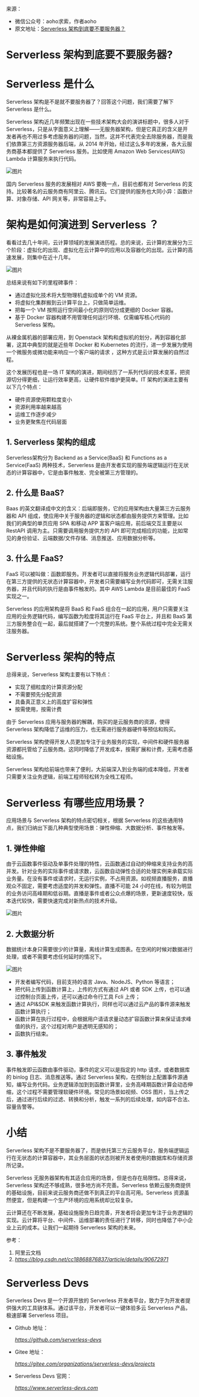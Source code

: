 来源：

- 微信公众号：aoho求索，作者aoho
- 原文地址：[Serverless 架构到底要不要服务器？](https://mp.weixin.qq.com/s/X7fP-2XqaBhcAd_XU8Tpww#)



# Serverless 架构到底要不要服务器?



# Serverless 是什么

Serverless 架构是不是就不要服务器了？回答这个问题，我们需要了解下 Serverless 是什么。 



Serverless 架构近几年频繁出现在一些技术架构大会的演讲标题中，很多人对于  Serverless，只是从字面意义上理解——无服务器架构，但是它真正的含义是开发者再也不用过多考虑服务器的问题，当然，这并不代表完全去除服务器，而是我们依靠第三方资源服务器后端，从 2014 年开始，经过这么多年的发展，各大云服务商基本都提供了 Serverless 服务。比如使用 Amazon Web  Services(AWS) Lambda 计算服务来执行代码。



![图片](https://mmbiz.qpic.cn/sz_mmbiz_png/hIibsapxkj1vy3IZRqFFjxicbyAzFVc2wAY00ib8pQmRoe5ZmaPlXXRIiba3ZUILcqvUM6mfhiaIjPqarPRUkQl9nSQ/640?wx_fmt=png&tp=webp&wxfrom=5&wx_lazy=1&wx_co=1)

国内 Serverless 服务的发展相对 AWS 要晚一点，目前也都有对 Serverless 的支持。比较著名的云服务商有阿里云、腾讯云。它们提供的服务也大同小异：函数计算、对象存储、API 网关等，非常容易上手。



# 架构是如何演进到 Serverless ？



看看过去几十年间，云计算领域的发展演进历程。总的来说，云计算的发展分为三个阶段：虚拟化的出现、虚拟化在云计算中的应用以及容器化的出现。云计算的高速发展，则集中在近十几年。



![图片](https://mmbiz.qpic.cn/sz_mmbiz_png/hIibsapxkj1vy3IZRqFFjxicbyAzFVc2wAD7P3LH1y1CRa2uyJKBOoniccRyO7WBJ49nFGyVpiadGV2oeMBRhc1c5Q/640?wx_fmt=png&tp=webp&wxfrom=5&wx_lazy=1&wx_co=1)



总结来说有如下的里程碑事件：

- 通过虚拟化技术将大型物理机虚拟成单个的 VM 资源。
- 将虚拟化集群搬到云计算平台上，只做简单运维。
- 把每一个 VM 按照运行空间最小化的原则切分成更细的 Docker 容器。
- 基于 Docker 容器构建不用管理任何运行环境、仅需编写核心代码的 Serverless 架构。



从裸金属机器的部署应用，到 Openstack 架构和虚拟机的划分，再到容器化部署，这其中典型的就是近些年 Docker 和 Kubernetes 的流行，进一步发展为使用一个微服务或微功能来响应一个客户端的请求 ，这种方式是云计算发展的自然过程。



这个发展历程也是一场 IT 架构的演进，期间经历了一系列代际的技术变革，把资源切分得更细，让运行效率更高，让硬件软件维护更简单。IT 架构的演进主要有以下几个特点：

- 硬件资源使用颗粒度变小
- 资源利用率越来越高
- 运维工作逐步减少
- 业务更聚焦在代码层面



## 1. Serverless 架构的组成

Serverless架构分为 Backend as a Service(BaaS) 和 Functions as a Service(FaaS)  两种技术，Serverless 是由开发者实现的服务端逻辑运行在无状态的计算容器中，它是由事件触发、完全被第三方管理的。



## 2. 什么是 BaaS?

Baas 的英文翻译成中文的含义：后端即服务，它的应用架构由大量第三方云服务器和 API  组成，使应用中关于服务器的逻辑和状态都由服务提供方来管理。比如我们的典型的单页应用 SPA 和移动 APP 富客户端应用，前后端交互主要是以  RestAPI 调用为主。只需要调用服务提供方的 API 即可完成相应的功能，比如常见的身份验证、云端数据/文件存储、消息推送、应用数据分析等。



## 3. 什么是 FaaS?

FaaS 可以被叫做：函数即服务。开发者可以直接将服务业务逻辑代码部署，运行在第三方提供的无状态计算容器中，开发者只需要编写业务代码即可，无需关注服务器，并且代码的执行是由事件触发的。其中 AWS Lambda 是目前最佳的 FaaS 实现之一。



Serverless 的应用架构是将 BaaS 和 FaaS 组合在一起的应用，用户只需要关注应用的业务逻辑代码，编写函数为粒度将其运行在 FaaS 平台上，并且和 BaaS 第三方服务整合在一起，最后就搭建了一个完整的系统。整个系统过程中完全无需关注服务器。



# Serverless 架构的特点

总得来说，Serverless 架构主要有以下特点：

- 实现了细粒度的计算资源分配
- 不需要预先分配资源
- 具备真正意义上的高度扩容和弹性
- 按需使用，按需计费



由于 Serverless 应用与服务器的解耦，购买的是云服务商的资源，使得 Serverless 架构降低了运维的压力，也无需进行服务器硬件等预估和购买。



Serverless 架构使得开发人员更加专注于业务服务的实现，中间件和硬件服务器资源都托管给了云服务商。这同时降低了开发成本，按需扩展和计费，无需考虑基础设施。



Serverless 架构给前端也带来了便利，大前端深入到业务端的成本降低，开发者只需要关注业务逻辑，前端工程师轻松转为全栈工程师。



# Serverless 有哪些应用场景？

应用场景与 Serverless 架构的特点密切相关，根据 Serverless 的这些通用特点，我们归纳出下面几种典型使用场景：弹性伸缩、大数据分析、事件触发等。



## 1. 弹性伸缩

由于云函数事件驱动及单事件处理的特性，云函数通过自动的伸缩来支持业务的高并发。针对业务的实际事件或请求数，云函数自动弹性合适的处理实例来承载实际业务量。在没有事件或请求时，无运行实例，不占用资源。如视频直播服务，直播观众不固定，需要考虑适度的并发和弹性。直播不可能 24 小时在线，有较为明显的业务访问高峰期和低谷期。直播是事件或者公众点爆的场景，更新速度较快，版本迭代较快，需要快速完成对新热点的技术升级。



![图片](https://mmbiz.qpic.cn/sz_mmbiz_png/hIibsapxkj1vy3IZRqFFjxicbyAzFVc2wAF8LqYibWXz7Sa8lHBx41j3jz8ZiaMozo9xLIwJlauoz5LtheELZbxviaA/640?wx_fmt=png&tp=webp&wxfrom=5&wx_lazy=1&wx_co=1)



## 2. 大数据分析

数据统计本身只需要很少的计算量，离线计算生成图表。在空闲的时候对数据进行处理，或者不需要考虑任何延时的情况下。



![图片](https://mmbiz.qpic.cn/sz_mmbiz_png/hIibsapxkj1vy3IZRqFFjxicbyAzFVc2wATEGick2nqaQ8licxxDnVFCzYEYRfQOmGYSI6sKf0f3cYZddLsXBBERGg/640?wx_fmt=png&tp=webp&wxfrom=5&wx_lazy=1&wx_co=1)



- 开发者编写代码，目前支持的语言 Java、NodeJS、Python 等语言；
- 把代码上传到函数计算上，上传的方式有通过 API 或者 SDK 上传，也可以通过控制台页面上传，还可以通过命令行工具 Fcli 上传；
- 通过 API&SDK 来触发函数计算执行，同样也可以通过云产品的事件源来触发函数计算执行；
- 函数计算在执行过程中，会根据用户请请求量动态扩容函数计算来保证请求峰值的执行，这个过程对用户是透明无感知的；
- 函数执行结束。

## 3. 事件触发

事件触发即云函数由事件驱动，事件的定义可以是指定的 http 请求，或者数据库的 binlog 日志、消息推送等。通过 Serverless  架构，在控制台上配置事件源通知，编写业务代码。业务逻辑添加到到函数计算里，业务高峰期函数计算会动态伸缩，这个过程不需要管理软硬件环境。常见的场景如视频、OSS 图片，当上传之后，通过进行后续的过滤、转换和分析，触发一系列的后续处理，如内容不合法、容量告警等。



# 小结

Serverless 架构不是不要服务器了，而是依托第三方云服务平台，服务端逻辑运行在无状态的计算容器中，其业务层面的状态则被开发者使用的数据库和存储资源所记录。



Serverless 无服务器架构有其适合应用的场景，但是也存在局限性。总得来说，Serverless 架构还不够成熟，很多地方尚不完善。Serverless  依赖云服务商提供的基础设施，目前来说云服务商还做不到真正的平台高可用。Serverless  资源虽然便宜，但是构建一个生产环境的应用系统却比较复杂。



云计算还在不断发展，基础设施服务日趋完善，开发者将会更加专注于业务逻辑的实现。云计算将平台、中间件、运维部署的责任进行了转移，同时也降低了中小企业上云的成本。让我们一起期待 Serverless 架构的未来。



参考：

1. 阿里云文档
2. *https://blog.csdn.net/cc18868876837/article/details/90672971*



# Serverless Devs

Serverless Devs 是一个开源开放的 Serverless 开发者平台，致力于为开发者提供强大的工具链体系。通过该平台，开发者可以一键体验多云 Serverless 产品，极速部署 Serverless 项目。

- Github 地址：

  *https://github.com/serverless-devs*

- Gitee 地址：

  *https://gitee.com/organizations/serverless-devs/projects*

- Serverless Devs 官网：

  *https://www.serverless-devs.com*